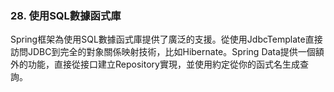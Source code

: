 ### 28. 使用SQL數據函式庫
Spring框架為使用SQL數據函式庫提供了廣泛的支援。從使用JdbcTemplate直接訪問JDBC到完全的對象關係映射技術，比如Hibernate。Spring Data提供一個額外的功能，直接從接口建立Repository實現，並使用約定從你的函式名生成查詢。
